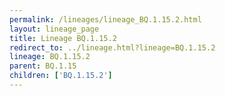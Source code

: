 ```yaml
---
permalink: /lineages/lineage_BQ.1.15.2.html
layout: lineage_page
title: Lineage BQ.1.15.2
redirect_to: ../lineage.html?lineage=BQ.1.15.2
lineage: BQ.1.15.2
parent: BQ.1.15
children: ['BQ.1.15.2']
---
```


